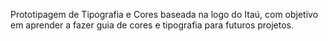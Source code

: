 Prototipagem de Tipografia e Cores baseada na logo do Itaú, com objetivo em aprender a fazer guia de cores e tipografia para futuros projetos.